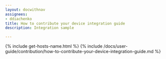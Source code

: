 ```yaml
---
layout: docwithnav
assignees:
- ddiachenko
title: How to contribute your device integration guide
description: Integration sample

---
```


{% include get-hosts-name.html %}
{% include /docs/user-guide/contribution/how-to-contribute-your-device-integration-guide.md %}